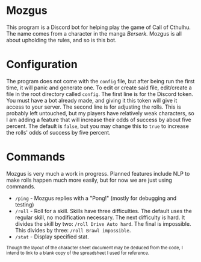 # Mozgus

This program is a Discord bot for helping play the game of Call of Cthulhu.
The name comes from a character in the manga *Berserk.* Mozgus is all about
upholding the rules, and so is this bot.

# Configuration

The program does not come with the `config` file, but after being run the
first time, it will panic and generate one. To edit or create said file,
edit/create a file in the root directory called `config`. The first
line is for the Discord token. You must have a bot already made, and giving
it this token will give it access to your server. The second line is for
adjusting the rolls. This is probably left untouched, but my players have
relatively weak characters, so I am adding a feature that will increase
their odds of success by about five percent. The default is `false`, but
you may change this to `true` to increase the rolls' odds of success by
five percent.

# Commands

Mozgus is very much a work in progress. Planned features include NLP
to make rolls happen much more easily, but for now we are just using
commands.

* `/ping` - Mozgus replies with a "Pong!" (mostly for debugging and
testing)
* `/roll` - Roll for a skill. Skills have three difficulties. The default
uses the regular skill, no modification necessary. The next difficulty
is hard. It divides the skill by two: `/roll Drive Auto hard`. The final
is impossible. This divides by three: `/roll Brawl impossible`.
* `/stat` - Display specified stat.

<sub>Though the layout of the character sheet document may be deduced from
the code, I intend to link to a blank copy of the spreadsheet I used for
reference.</sub>
